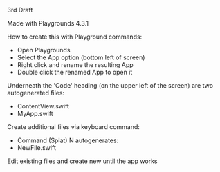 3rd Draft

Made with Playgrounds 4.3.1

How to create this with Playground commands:
* Open Playgrounds
* Select the App option (bottom left of screen)
* Right click and rename the resulting App
* Double click the renamed App to open it

Underneath the 'Code' heading (on the upper left of the screen) are two autogenerated files:
* ContentView.swift
* MyApp.swift

Create additional files via keyboard command:
* Command (Splat) N autogenerates: 
 * NewFile.swift

Edit existing files and create new until the app works
